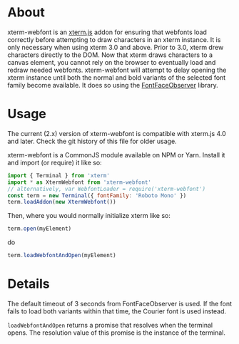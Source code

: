 # About

xterm-webfont is an [xterm.js](https://github.com/xtermjs/xterm.js) addon for ensuring that webfonts load correctly before attempting to draw characters in an xterm instance. It is only necessary when using xterm 3.0 and above. Prior to 3.0, xterm drew characters directly to the DOM. Now that xterm draws characters to a canvas element, you cannot rely on the browser to eventually load and redraw needed webfonts. xterm-webfont will attempt to delay opening the xterm instance until both the normal and bold variants of the selected font family become available. It does so using the [FontFaceObserver](https://github.com/bramstein/fontfaceobserver) library.

# Usage

The current (2.x) version of xterm-webfont is compatible with xterm.js 4.0 and later. Check the git history of this file for older usage.

xterm-webfont is a CommonJS module available on NPM or Yarn. Install it and import (or require) it like so:

```js
import { Terminal } from 'xterm'
import * as XtermWebfont from 'xterm-webfont'
// alternatively, var WebfontLoader = require('xterm-webfont')
const term = new Terminal({ fontFamily: 'Roboto Mono' })
term.loadAddon(new XtermWebfont())
```

Then, where you would normally initialize xterm like so:

```js
term.open(myElement)
```

do

```js
term.loadWebfontAndOpen(myElement)
```

# Details

The default timeout of 3 seconds from FontFaceObserver is used. If the font fails to load both variants within that time, the Courier font is used instead.

`loadWebfontAndOpen` returns a promise that resolves when the terminal opens. The resolution value of this promise is the instance of the terminal.
